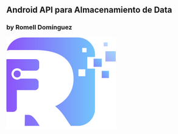 ## Android API para Almacenamiento de Data

### by Romell Domínguez

[![](snapshot/icono.png)](https://www.romellfudi.com/)

###